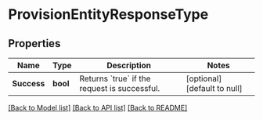 # ProvisionEntityResponseType

## Properties
Name | Type | Description | Notes
------------ | ------------- | ------------- | -------------
**Success** | **bool** | Returns &#x60;true&#x60; if the request is successful. | [optional] [default to null]

[[Back to Model list]](../README.md#documentation-for-models) [[Back to API list]](../README.md#documentation-for-api-endpoints) [[Back to README]](../README.md)


